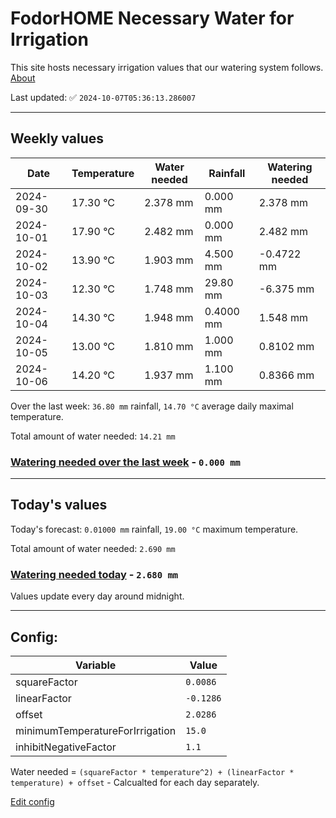 # FodorHOME Necessary Water for Irrigation

This site hosts necessary irrigation values that our watering system follows. [About](https://github.com/redyau/irrigation)

Last updated: ✅ `2024-10-07T05:36:13.286007`

---

## Weekly values

| Date | Temperature | Water needed | Rainfall | Watering needed |
|-----|-----|-----|-----|-----|
| 2024-09-30 | 17.30 °C | 2.378 mm | 0.000 mm | 2.378 mm |
| 2024-10-01 | 17.90 °C | 2.482 mm | 0.000 mm | 2.482 mm |
| 2024-10-02 | 13.90 °C | 1.903 mm | 4.500 mm | -0.4722 mm |
| 2024-10-03 | 12.30 °C | 1.748 mm | 29.80 mm | -6.375 mm |
| 2024-10-04 | 14.30 °C | 1.948 mm | 0.4000 mm | 1.548 mm |
| 2024-10-05 | 13.00 °C | 1.810 mm | 1.000 mm | 0.8102 mm |
| 2024-10-06 | 14.20 °C | 1.937 mm | 1.100 mm | 0.8366 mm |


Over the last week: `36.80 mm` rainfall, `14.70 °C` average daily maximal temperature.

Total amount of water needed: `14.21 mm`

### [Watering needed over the last week](lastweek.txt) - `0.000 mm`

---

## Today's values

Today's forecast: `0.01000 mm` rainfall, `19.00 °C` maximum temperature.

Total amount of water needed: `2.690 mm`

### [Watering needed today](today.txt) - `2.680 mm`

Values update every day around midnight.

---

## Config:

| Variable | Value |
|-----|-----|
| squareFactor | `0.0086` |
| linearFactor | `-0.1286` |
| offset | `2.0286` |
| minimumTemperatureForIrrigation | `15.0` |
| inhibitNegativeFactor | `1.1` |

Water needed = `(squareFactor * temperature^2) + (linearFactor * temperature) + offset` - Calcualted for each day separately.

[Edit config](https://github.com/RedyAu/irrigation/edit/main/config.json)
